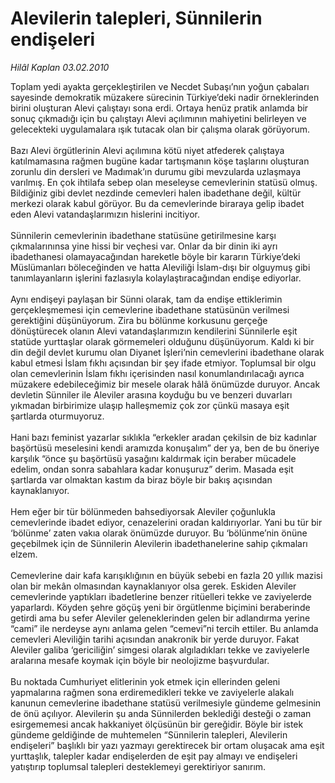 # Alevilerin talepleri, Sünnilerin endişeleri

*Hilâl Kaplan 03.02.2010*

<div class="taraf_structure_2col_1zq">
<div class="margen_n">



 <p>Toplam yedi ayakta gerçekleştirilen ve Necdet Subaşı’nın yoğun çabaları sayesinde demokratik müzakere sürecinin Türkiye’deki nadir örneklerinden birini oluşturan Alevi çalıştayı sona erdi. Ortaya henüz pratik anlamda bir sonuç çıkmadığı için bu çalıştayı Alevi açılımının mahiyetini belirleyen ve gelecekteki uygulamalara ışık tutacak olan bir çalışma olarak görüyorum. <br/><br/>Bazı Alevi örgütlerinin Alevi açılımına kötü niyet atfederek çalıştaya katılmamasına rağmen bugüne kadar tartışmanın köşe taşlarını oluşturan zorunlu din dersleri ve Madımak’ın durumu gibi mevzularda uzlaşmaya varılmış. En çok ihtilafa sebep olan meseleyse cemevlerinin statüsü olmuş. Bildiğiniz gibi devlet nezdinde cemevleri halen ibadethane değil, kültür merkezi olarak kabul görüyor. Bu da cemevlerinde biraraya gelip ibadet eden Alevi vatandaşlarımızın hislerini incitiyor. <br/><br/>Sünnilerin cemevlerinin ibadethane statüsüne getirilmesine karşı çıkmalarınınsa yine hissi bir veçhesi var. Onlar da bir dinin iki ayrı ibadethanesi olamayacağından hareketle böyle bir kararın Türkiye’deki Müslümanları böleceğinden ve hatta Aleviliği İslam-dışı bir olguymuş gibi tanımlayanların işlerini fazlasıyla kolaylaştıracağından endişe ediyorlar. <br/><br/>Aynı endişeyi paylaşan bir Sünni olarak, tam da endişe ettiklerimin gerçekleşmemesi için cemevlerine ibadethane statüsünün verilmesi gerektiğini düşünüyorum. Zira bu bölünme korkusunu gerçeğe dönüştürecek olanın Alevi vatandaşlarımızın kendilerini Sünnilerle eşit statüde yurttaşlar olarak görmemeleri olduğunu düşünüyorum. Kaldı ki bir din değil devlet kurumu olan Diyanet İşleri’nin cemevlerini ibadethane olarak kabul etmesi İslam fıkhı açısından bir şey ifade etmiyor. Toplumsal bir olgu olan cemevlerinin İslam fıkhı içerisinden nasıl konumlandırılacağı ayrıca müzakere edebileceğimiz bir mesele olarak hâlâ önümüzde duruyor. Ancak devletin Sünniler ile Aleviler arasına koyduğu bu ve benzeri duvarları yıkmadan birbirimize ulaşıp halleşmemiz çok zor çünkü masaya eşit şartlarda oturmuyoruz. <br/><br/>Hani bazı feminist yazarlar sıklıkla “erkekler aradan çekilsin de biz kadınlar başörtüsü meselesini kendi aramızda konuşalım” der ya, ben de bu öneriye karşılık “önce şu başörtüsü yasağını kaldırmak için beraber mücadele edelim, ondan sonra sabahlara kadar konuşuruz” derim. Masada eşit şartlarda var olmaktan kastım da biraz böyle bir bakış açısından kaynaklanıyor. <br/><br/>Hem eğer bir tür bölünmeden bahsediyorsak Aleviler çoğunlukla cemevlerinde ibadet ediyor, cenazelerini oradan kaldırıyorlar. Yani bu tür bir ‘bölünme’ zaten vakıa olarak önümüzde duruyor. Bu ‘bölünme’nin önüne geçebilmek için de Sünnilerin Alevilerin ibadethanelerine sahip çıkmaları elzem. <br/><br/>Cemevlerine dair kafa karışıklığının en büyük sebebi en fazla 20 yıllık mazisi olan bir mekân olmasından kaynaklanıyor olsa gerek. Eskiden Aleviler cemevlerinde yaptıkları ibadetlerine benzer ritüelleri tekke ve zaviyelerde yaparlardı. Köyden şehre göçüş yeni bir örgütlenme biçimini beraberinde getirdi ama bu sefer Aleviler geleneklerinden gelen bir adlandırma yerine “cami” ile nerdeyse aynı anlama gelen “cemevi”ni tercih ettiler. Bu anlamda cemevleri Aleviliğin tarihi açısından anakronik bir yerde duruyor. Fakat Aleviler galiba ‘gericiliğin’ simgesi olarak algıladıkları tekke ve zaviyelerle aralarına mesafe koymak için böyle bir neolojizme başvurdular. <br/><br/>Bu noktada Cumhuriyet elitlerinin yok etmek için ellerinden geleni yapmalarına rağmen sona erdiremedikleri tekke ve zaviyelerle alakalı kanunun cemevlerine ibadethane statüsü verilmesiyle gündeme gelmesinin de önü açılıyor. Alevilerin şu anda Sünnilerden beklediği desteği o zaman esirgememesi ancak hakkaniyet ölçüsünün bir gereğidir. Böyle bir istek gündeme geldiğinde de muhtemelen “Sünnilerin talepleri, Alevilerin endişeleri” başlıklı bir yazı yazmayı gerektirecek bir ortam oluşacak ama eşit yurttaşlık, talepler kadar endişelerden de eşit pay almayı ve endişeleri yatıştırıp toplumsal talepleri desteklemeyi gerektiriyor sanırım.</p>
<br/>
<br/>
<br/>



<br/>


<div id="taraf_not">
</div>

</div>


</div>
